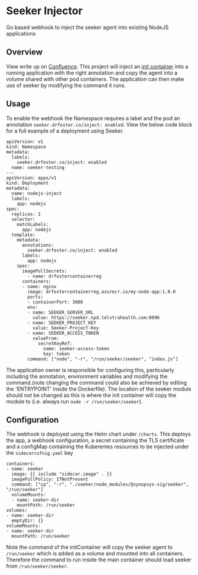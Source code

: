 # Seeker Injector

Go based webhook to inject the seeker agent into existing NodeJS applications

## Overview

View write up on [Confluence](https://confluence.telstrahealth.com/display/DFIA/Running+Seeker+with+Kubernetes+applications). This project will inject an [init container](https://kubernetes.io/docs/concepts/workloads/pods/init-containers/) into a running application with the right annotation and copy the agent into a volume shared with other pod containers. The application can then make use of seeker by modifying the command it runs.

## Usage

To enable the webhook the Namespace requires a label and the pod an annotation `seeker.drfoster.co/inject: enabled`. View the below code block for a full example of a deployment using Seeker.

```
apiVersion: v1
kind: Namespace
metadata:
  labels:
    seeker.drfoster.co/inject: enabled
  name: seeker-testing
---
apiVersion: apps/v1
kind: Deployment
metadata:
  name: nodejs-inject
  labels:
    app: nodejs
spec:
  replicas: 1
  selector:
    matchLabels:
      app: nodejs
  template:
    metadata:
      annotations:
        seeker.drfoster.co/inject: enabled
      labels:
        app: nodejs
    spec:
      imagePullSecrets:
        - name: drfostercontainerreg
      containers:
      - name: nginx
        image: drfostercontainerreg.azurecr.io/my-node-app:1.0.0
        ports:
        - containerPort: 3000
        env:
        - name: SEEKER_SERVER_URL
          value: https://seeker.npd.telstrahealth.com:8096
        - name: SEEKER_PROJECT_KEY
          value: Seeker-Project-Key
        - name: SEEKER_ACCESS_TOKEN
          valueFrom:
            secretKeyRef:
              name: seeker-access-token
              key: token
        command: ["node", "-r", "/run/seeker/seeker", "index.js"]
```

The application owner is responsible for configuring this, particularly including the annotation, environment variables and modifying the command.(note changing the command could also be achieved by editing the 'ENTRYPOINT' inside the Dockerfile). The location of the seeker module should not be changed as this is where the init container will copy the module to (i.e. always run `node -r /run/seeker/seeker`).

## Configuration

The webhook is deployed using the Helm chart under `/charts`. This deploys the app, a webhook configuration, a secret containing the TLS certificate and a configMap containing the Kuberentes resources to be injected under the `sidecarcofnig.yaml` key

```
containers:
- name: seeker
  image: {{ include "sidecar.image" . }}
  imagePullPolicy: IfNotPresent
  command: ["cp", "-r", "./seeker/node_modules/@synopsys-sig/seeker", "/run/seeker"]
  volumeMounts:
  - name: seeker-dir
    mountPath: /run/seeker
volumes:
- name: seeker-dir
  emptyDir: {}
volumeMounts:
- name: seeker-dir
  mountPath: /run/seeker
```

Note the command of the initContainer will copy the seeker agent to `/run/seeker` which is added as a volume and mounted into all containers. Therefore the command to run inside the main container should load seeker from `/run/seeker/seeker`.
